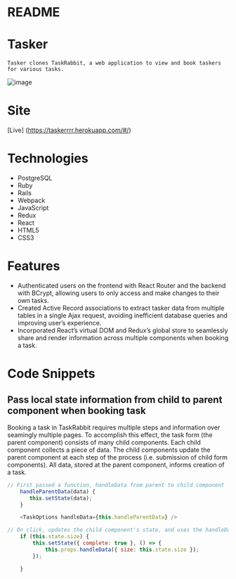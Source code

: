 # README

# Tasker 
    Tasker clones TaskRabbit, a web application to view and book taskers for various tasks.
![image](https://user-images.githubusercontent.com/41526816/59969836-b553b000-9525-11e9-8152-c2d052e83f2c.png)
    
# Site
[Live] (https://taskerrrr.herokuapp.com/#/)

# Technologies
   * PostgreSQL
   * Ruby
   * Rails
   * Webpack
   * JavaScript
   * Redux
   * React
   * HTML5
   * CSS3

# Features 
   * Authenticated users on the frontend with React Router and the backend with BCrypt, allowing users to only access and make changes to     their own tasks.  
   * Created Active Record associations to extract tasker data from multiple tables in a single Ajax request, avoiding inefficient database   queries and improving user’s experience.
   * Incorporated React’s virtual DOM and Redux’s global store to seamlessly share and render information across multiple components when     booking a task.

# Code Snippets

## Pass local state information from child to parent component when booking task
Booking a task in TaskRabbit requires multiple steps and information over seamingly multiple pages.  To accomplish this effect, the task form (the parent component) consists of many child components.  Each child component collects a piece of data. The child components update the parent component at each step of the process (i.e. submission of child form components).  All data, stored at the parent component, informs creation of a task.     

```javascript
// First passed a function, handleData from parent to child component
    handleParentData(data) {
       this.setState(data);
    }

    <TaskOptions handleData={this.handleParentData} />

// On click, updates the child component's state, and uses the handleData function to pass task data (local state) from a child component to a parent component and change the local state (task data) of the parent
    if (this.state.size) {
        this.setState({ complete: true }, () => {
            this.props.handleData({ size: this.state.size });
        });

    }
```




